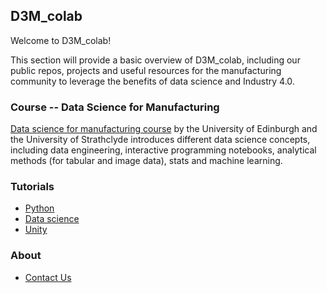 ## D3M_colab
Welcome to D3M_colab!

This section will provide a basic overview of D3M_colab, including our public repos, projects and useful resources for the manufacturing community to leverage the benefits of data science and Industry 4.0.

### Course -- Data Science for Manufacturing
[Data science for manufacturing course](https://datascimanufacturing.github.io/) by the University of Edinburgh and the University of Strathclyde introduces different data science concepts, including data engineering, interactive programming notebooks, analytical methods (for tabular and image data), stats and machine learning.

### Tutorials

- [Python](https://github.com/nmis-group/colab/tree/main/tutorials/python)
- [Data science](https://github.com/nmis-group/colab/tree/main/tutorials/data-science)
- [Unity](https://github.com/nmis-group/colab/tree/main/tutorials/unity)

### About
- [Contact Us](https://nmis-group.github.io/colab/about/contact-us.html)
